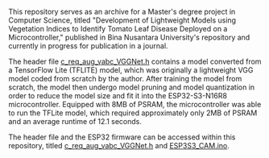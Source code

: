 This repository serves as an archive for a Master's degree project in Computer Science, titled "Development of Lightweight Models using Vegetation Indices to Identify Tomato Leaf Disease Deployed on a Microcontroller," published in Bina Nusantara University's repository and currently in progress for publication in a journal.
  
The header file [c_req_aug_vabc_VGGNet.h](https://github.com/rhe-naldy/esp32-embedded-ai/blob/main/c_req_aug_vabc_VGGNet.h) contains a model converted from a TensorFlow Lite (TFLITE) model, which was originally a lightweight VGG model coded from scratch by the author. After training the model from scratch, the model then undergo model pruning and model quantization in order to reduce the model size and fit it into the ESP32-S3-N16R8 microcontroller. Equipped with 8MB of PSRAM, the microcontroller was able to run the TFLite model, which required approximately only 2MB of PSRAM and an average runtime of 12.1 seconds.
  
The header file and the ESP32 firmware can be accessed within this repository, titled [c_req_aug_vabc_VGGNet.h](https://github.com/rhe-naldy/esp32-embedded-ai/blob/main/c_req_aug_vabc_VGGNet.h) and [ESP3S3_CAM.ino](https://github.com/rhe-naldy/esp32-embedded-ai/blob/main/ESP32S3_CAM.ino).
